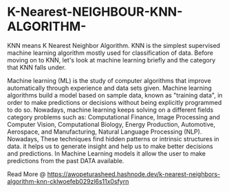 # K-Nearest-NEIGHBOUR-KNN-ALGORITHM-
KNN means K Nearest Neighbor Algorithm. KNN is the simplest supervised machine learning algorithm mostly used for classification of data. Before moving on to KNN, let's look at machine learning briefly and the category that KNN falls under.

Machine learning (ML) is the study of computer algorithms that improve automatically through experience and data sets given. Machine learning algorithms build a model based on sample data, known as "training data", in order to make predictions or decisions without being explicitly programmed to do so. Nowadays, machine learning keeps solving on a different fields category problems such as: Computational Finance, Image Processing and Computer Vision, Computational Biology, Energy Production, Automotive, Aerospace, and Manufacturing, Natural Language Processing (NLP). Nowadays, These techniques find hidden patterns or intrinsic structures in data. it helps us to generate insight and help us to make better decisions and predictions. In Machine Learning models it allow the user to make predictions from the past DATA available.

Read More @ https://awopeturasheed.hashnode.dev/k-nearest-neighbors-algorithm-knn-cklwoefeb029zl6s11x0sfyrn


